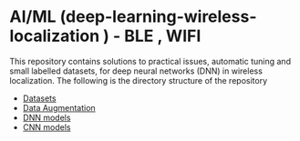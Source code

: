#  AI/ML  (deep-learning-wireless-localization ) - BLE , WIFI
This repository contains solutions to practical issues, automatic tuning
and small labelled datasets, for deep neural networks (DNN) in wireless localization. 
The following is the directory structure of the repository

  - [Datasets](./data)
  - [Data Augmentation](./augmentation)
  - [DNN models](./dnn)
  - [CNN models](./cnn)



